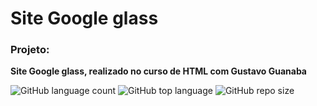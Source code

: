# Site Google glass 

### Projeto:
**Site Google glass, realizado no curso de HTML com Gustavo Guanaba**

![GitHub language count](https://img.shields.io/github/languages/count/ValmirSGama/projeto-site-HTML)
![GitHub top language](https://img.shields.io/github/languages/top/ValmirSGama/projeto-site-HTML)
![GitHub repo size](https://img.shields.io/github/repo-size/ValmirSGama/AlgoritmosJavaCompletoOrientadoAObjetos)
